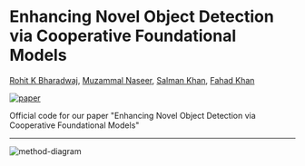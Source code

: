 # Enhancing Novel Object Detection via Cooperative Foundational Models

[Rohit K Bharadwaj](https://rohit901.github.io), [Muzammal Naseer](https://muzammal-naseer.com/), [Salman Khan](https://salman-h-khan.github.io/), [Fahad Khan](https://sites.google.com/view/fahadkhans/home)

[![paper](https://img.shields.io/badge/arXiv-Paper-<COLOR>.svg)]()

Official code for our paper "Enhancing Novel Object Detection via Cooperative Foundational Models"

<hr>

![method-diagram](https://rohit901.github.io/media/cooperative_foundational_models/architecture.png)

